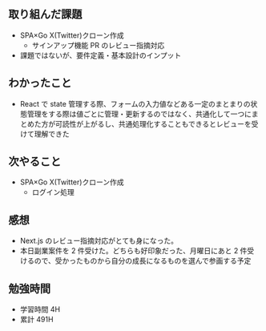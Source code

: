 ## 取り組んだ課題

- SPA×Go X(Twitter)クローン作成
  - サインアップ機能 PR のレビュー指摘対応
- 課題ではないが、要件定義・基本設計のインプット

## わかったこと

- React で state 管理する際、フォームの入力値などある一定のまとまりの状態管理をする際は値ごとに管理・更新するのではなく、共通化して一つにまとめた方が可読性が上がるし、共通処理化することもできるとレビューを受けて理解できた

## 次やること

- SPA×Go X(Twitter)クローン作成
  - ログイン処理

## 感想

- Next.js のレビュー指摘対応がとても身になった。
- 本日副業案件を 2 件受けた。どちらも好印象だった、月曜日にあと 2 件受けるので、受かったものから自分の成長になるものを選んで参画する予定

## 勉強時間

- 学習時間 4H
- 累計 491H
